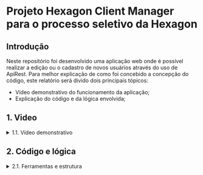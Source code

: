 # Projeto Hexagon Client Manager para o processo seletivo da Hexagon

## Introdução

Neste repositório foi desenvolvido uma aplicação web onde é possível realizar a edição ou o cadastro de novos usuários através do uso de ApiRest. Para melhor explicação de como foi concebido a concepção do código, este relatório será divido dois principais tópicos:

* Vídeo demonstrativo do funcionamento da aplicação;
* Explicação do código e da lógica envolvida;

## 1. Video

<details>
  <summary>1.1. Vídeo demonstrativo</summary><br />
    [![Assistir o vídeo](https://w7.pngwing.com/pngs/467/458/png-transparent-video-player-play-together-angle-text-photography-thumbnail.png)]      (https://clipchamp.com/watch/WcTxfhf6NcR)        
</details>

## 2. Código e lógica

<details>       
  <summary>2.1. Ferramentas e estrutura</summary><br/>

  <details>
    <summary>2.1.1. Organização dos arquivos</summary><br/>
    Para facilitar a leitura e reaproveitamento de funções, o código possui uma pasta principal onde se encontram todos os arquivos Javascript chamada <strong>src</strong>. Dentro desta existem os seguintes diretórios:
    
    * functions - Dentro desta pasta, existem arquivos com funções usadas em todas as páginas da aplicação, ou seja, funções globais;   
  </details>
  
  <details>
    <summary>2.1.1. Organização dos arquivos</summary><br/>

    Para facilitar a leitura e reaproveitamento de funções, o código possui uma pasta principal onde se encontram todos os arquivos Javascript chamada <strong>src</strong>. Dentro desta existem os seguintes diretórios:

    - <strong>functions</strong> - Dentro desta pasta, existem arquivos com funções usadas em todas as páginas da aplicação, ou seja, funções globais;
    - <strong>component</strong> - Dentro desta pasta, temos os componentes que irão ser renderizados em cada página da aplicação feita em React.js;
    - <strong>pages</strong> - Dentro desta pasta, temos as páginas da aplicação que renderizam os componentes dependendo do caminho que estamos (/edit, /home, etc)
    
  </details>
  
  <details>
    <summary>2.1.2. Páginas</summary><br/>
    A aplicação possui duas páginas principais, Main, página principal onde é mostrada ao usuário as informações dos clientes recuperados da API e a página de gerenciamento de usuários, podendo ser tanto para edição ou adição, dependendo do tipo de parâmetro que irá receber.
  </details>

  <details>
    <summary>2.1.3. Organiza</summary><br/>
    A aplicação possui duas páginas principais, Main, página principal onde é mostrada ao usuário as informações dos clientes recuperados da API e a página de gerenciamento de usuários, podendo ser tanto para edição ou adição, dependendo do tipo de parâmetro que irá receber.
  </details>
</details>

